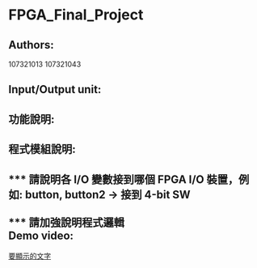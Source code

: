 FPGA_Final_Project
==================

Authors:<br>
-------------
107321013 107321043  <br>

Input/Output unit:<br>
---------------------

功能說明:<br>
-----------

程式模組說明:<br>
------------
*** 請說明各 I/O 變數接到哪個 FPGA I/O 裝置，例如: button, button2 -> 接到 4-bit SW<br><br>
*** 請加強說明程式邏輯<br>
Demo video:<br>
----------------
[  要顯示的文字 ](  鏈接的地址 )<br>
